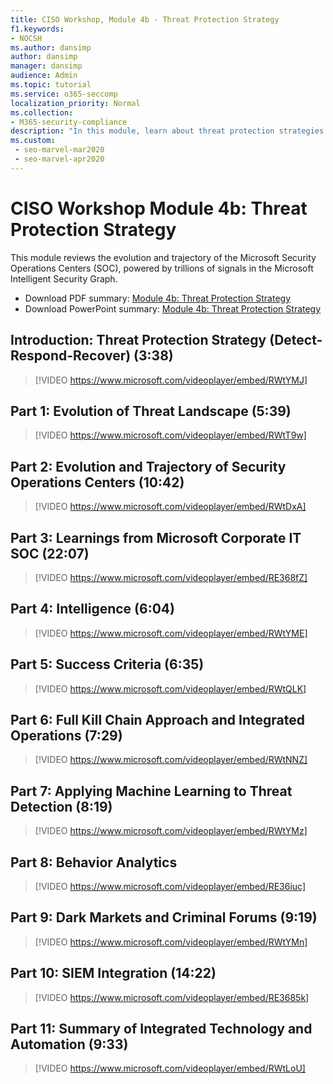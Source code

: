 ```yaml
---
title: CISO Workshop, Module 4b - Threat Protection Strategy
f1.keywords:
- NOCSH
ms.author: dansimp
author: dansimp
manager: dansimp
audience: Admin
ms.topic: tutorial
ms.service: o365-seccomp
localization_priority: Normal
ms.collection:
- M365-security-compliance
description: "In this module, learn about threat protection strategies found through the evolution and trajectory of the Microsoft Security Operations Centers (SOC)."
ms.custom: 
 - seo-marvel-mar2020
 - seo-marvel-apr2020
---
```


# CISO Workshop Module 4b: Threat Protection Strategy 

This module reviews the evolution and trajectory of the Microsoft Security Operations Centers (SOC), powered by trillions of signals in the Microsoft Intelligent Security Graph.

- Download PDF summary: [Module 4b: Threat Protection Strategy](../../media/ciso-workshop-4b-threat-protection-strategy.pdf)
- Download PowerPoint summary: [Module 4b: Threat Protection Strategy](https://docs.microsoft.com/microsoft-365/security/media/ciso-workshop-4b-threat-protection-strategy.pptx)

## Introduction: Threat Protection Strategy (Detect-Respond-Recover) (3:38)

> [!VIDEO https://www.microsoft.com/videoplayer/embed/RWtYMJ]

## Part 1: Evolution of Threat Landscape (5:39)

> [!VIDEO https://www.microsoft.com/videoplayer/embed/RWtT9w]

## Part 2: Evolution and Trajectory of Security Operations Centers (10:42)

> [!VIDEO https://www.microsoft.com/videoplayer/embed/RWtDxA]

## Part 3: Learnings from Microsoft Corporate IT SOC (22:07)

> [!VIDEO https://www.microsoft.com/videoplayer/embed/RE368fZ]

## Part 4: Intelligence (6:04)

> [!VIDEO https://www.microsoft.com/videoplayer/embed/RWtYME]

## Part 5: Success Criteria (6:35)

> [!VIDEO https://www.microsoft.com/videoplayer/embed/RWtQLK]

## Part 6: Full Kill Chain Approach and Integrated Operations (7:29)

> [!VIDEO https://www.microsoft.com/videoplayer/embed/RWtNNZ]

## Part 7: Applying Machine Learning to Threat Detection (8:19)

> [!VIDEO https://www.microsoft.com/videoplayer/embed/RWtYMz]

## Part 8: Behavior Analytics

> [!VIDEO https://www.microsoft.com/videoplayer/embed/RE36iuc]

## Part 9: Dark Markets and Criminal Forums (9:19)

> [!VIDEO https://www.microsoft.com/videoplayer/embed/RWtYMn]

## Part 10: SIEM Integration (14:22)

> [!VIDEO https://www.microsoft.com/videoplayer/embed/RE3685k]

## Part 11: Summary of Integrated Technology and Automation (9:33)

> [!VIDEO https://www.microsoft.com/videoplayer/embed/RWtLoU]

